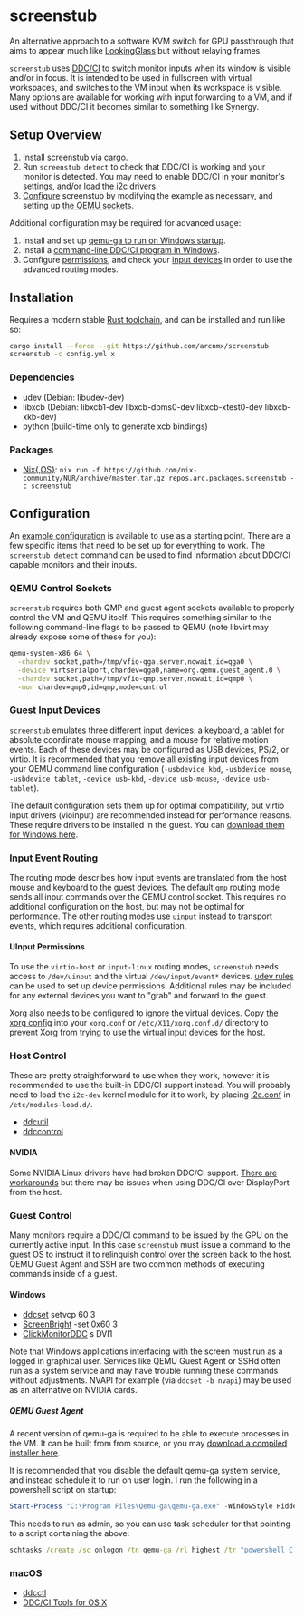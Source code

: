 # screenstub

An alternative approach to a software KVM switch for GPU passthrough that aims
to appear much like [LookingGlass](https://github.com/gnif/LookingGlass) but
without relaying frames.

`screenstub` uses [DDC/CI](https://en.wikipedia.org/wiki/Display_Data_Channel)
to switch monitor inputs when its window is visible and/or in focus. It is
intended to be used in fullscreen with virtual workspaces, and switches to the
VM input when its workspace is visible. Many options are available for working
with input forwarding to a VM, and if used without DDC/CI it becomes similar to
something like Synergy.

## Setup Overview

1. Install screenstub via [cargo](#installation).
2. Run `screenstub detect` to check that DDC/CI is working and your monitor
   is detected. You may need to enable DDC/CI in your monitor's settings, and/or
   [load the i2c drivers](#host-control).
3. [Configure](#configuration) screenstub by modifying the example as necessary,
   and setting up [the QEMU sockets](#qemu-control-sockets).

Additional configuration may be required for advanced usage:

1. Install and set up [qemu-ga to run on Windows startup](#qemu-guest-agent).
2. Install a [command-line DDC/CI program in Windows](#windows).
3. Configure [permissions](#uinput-permissions), and check your [input devices](#guest-input-devices) in order to use the advanced routing modes.

## Installation

Requires a modern stable [Rust toolchain](https://www.rust-lang.org/en-US/install.html),
and can be installed and run like so:

```bash
cargo install --force --git https://github.com/arcnmx/screenstub
screenstub -c config.yml x
```

### Dependencies

- udev (Debian: libudev-dev)
- libxcb (Debian: libxcb1-dev libxcb-dpms0-dev libxcb-xtest0-dev libxcb-xkb-dev)
- python (build-time only to generate xcb bindings)

### Packages

- [Nix{,OS}](https://github.com/arcnmx/nixexprs): `nix run -f https://github.com/nix-community/NUR/archive/master.tar.gz repos.arc.packages.screenstub -c screenstub`

## Configuration

An [example configuration](samples/config.yml) is available to use as a starting
point. There are a few specific items that need to be set up for everything to
work. The `screenstub detect` command can be used to find information about
DDC/CI capable monitors and their inputs.

### QEMU Control Sockets

`screenstub` requires both QMP and guest agent sockets available to properly
control the VM and QEMU itself. This requires something similar to the following
command-line flags to be passed to QEMU (note libvirt may already expose some of
these for you):

```bash
qemu-system-x86_64 \
  -chardev socket,path=/tmp/vfio-qga,server,nowait,id=qga0 \
  -device virtserialport,chardev=qga0,name=org.qemu.guest_agent.0 \
  -chardev socket,path=/tmp/vfio-qmp,server,nowait,id=qmp0 \
  -mon chardev=qmp0,id=qmp,mode=control
```

### Guest Input Devices

`screenstub` emulates three different input devices: a keyboard, a tablet for
absolute coordinate mouse mapping, and a mouse for relative motion events. Each
of these devices may be configured as USB devices, PS/2, or virtio. It is
recommended that you remove all existing input devices from your QEMU command
line configuration (`-usbdevice kbd`, `-usbdevice mouse`, `-usbdevice tablet`, `-device usb-kbd`, `-device usb-mouse`, `-device usb-tablet`).

The default configuration sets them up for optimal compatibility, but virtio
input drivers (vioinput) are recommended instead for performance reasons. These
require drivers to be installed in the guest. You can [download them for Windows here](https://docs.fedoraproject.org/en-US/quick-docs/creating-windows-virtual-machines-using-virtio-drivers/index.html).

### Input Event Routing

The routing mode describes how input events are translated from the host mouse
and keyboard to the guest devices. The default `qmp` routing mode sends all input
commands over the QEMU control socket. This requires no additional configuration
on the host, but may not be optimal for performance. The other routing modes use
`uinput` instead to transport events, which requires additional configuration.

#### UInput Permissions

To use the `virtio-host` or `input-linux` routing modes, `screenstub` needs
access to `/dev/uinput` and the virtual `/dev/input/event*` devices.
[udev rules](samples/udev/rules.d/99-uinput.rules) can be used to set up device
permissions. Additional rules may be included for any external devices you want
to "grab" and forward to the guest.

Xorg also needs to be configured to ignore the virtual devices. Copy
[the xorg config](samples/xorg.conf.d/30-screenstub.conf) into your `xorg.conf` or
`/etc/X11/xorg.conf.d/` directory to prevent Xorg from trying to use the virtual
input devices for the host.

### Host Control

These are pretty straightforward to use when they work, however it is recommended
to use the built-in DDC/CI support instead. You will probably need to load the `i2c-dev`
kernel module for it to work, by placing [i2c.conf](samples/modules-load.d/i2c.conf)
in `/etc/modules-load.d/`.

- [ddcutil](http://www.ddcutil.com/)
- [ddccontrol](https://github.com/ddccontrol/ddccontrol)

#### NVIDIA

Some NVIDIA Linux drivers have had broken DDC/CI support.
[There are workarounds](http://www.ddcutil.com/nvidia/) but there may be issues
when using DDC/CI over DisplayPort from the host.

### Guest Control

Many monitors require a DDC/CI command to be issued by the GPU on the currently
active input. In this case `screenstub` must issue a command to the guest OS
to instruct it to relinquish control over the screen back to the host.
QEMU Guest Agent and SSH are two common methods of executing commands inside
of a guest.

#### Windows

- [ddcset](https://github.com/arcnmx/ddcset-rs) setvcp 60 3
- [ScreenBright](http://www.overclock.net/forum/44-monitors-displays/1262322-guide-display-control-via-windows-brightness-contrast-etc-ddc-ci.html) -set 0x60 3
- [ClickMonitorDDC](https://clickmonitorddc.bplaced.net/) s DVI1

Note that Windows applications interfacing with the screen must run as a logged
in graphical user. Services like QEMU Guest Agent or SSHd often run as a system
service and may have trouble running these commands without adjustments. NVAPI
for example (via `ddcset -b nvapi`) may be used as an alternative on NVIDIA cards.

##### QEMU Guest Agent

A recent version of qemu-ga is required to be able to execute processes in the
VM. It can be built from from source, or you may [download a compiled installer
here](https://github.com/arcnmx/aur-qemu-guest-agent-windows/releases).

It is recommended that you disable the default qemu-ga system service, and
instead schedule it to run on user login. I run the following in a powershell
script on startup:

```powershell
Start-Process "C:\Program Files\Qemu-ga\qemu-ga.exe" -WindowStyle Hidden
```

This needs to run as admin, so you can use task scheduler for that pointing to
a script containing the above:

```bat
schtasks /create /sc onlogon /tn qemu-ga /rl highest /tr "powershell C:\path\to\qemu-ga.ps1"
```

### macOS

- [ddcctl](https://github.com/kfix/ddcctl)
- [DDC/CI Tools for OS X](https://github.com/jontaylor/DDC-CI-Tools-for-OS-X)
